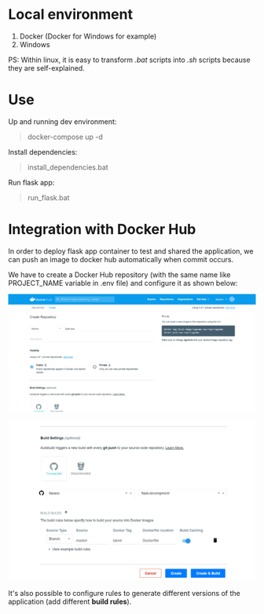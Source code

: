 # Local environment

1. Docker (Docker for Windows for example)
2. Windows

PS: Within linux, it is easy to transform *.bat* scripts into *.sh* scripts because they are self-explained.

# Use

Up and running dev environment:
>docker-compose up -d 

Install dependencies:
>install_dependencies.bat

Run flask app:
>run_flask.bat

# Integration with Docker Hub

In order to deploy flask app container to test and shared the application, we can push an image to docker hub automatically when commit occurs.

We have to create a Docker Hub repository (with the same name like PROJECT_NAME variable in .env file) and configure it as shown below:

![Docker Hub Configuration](/assets/dockerhub1.png)

![Docker Hub Configuration](/assets/dockerhub2.png)

It's also possible to configure rules to generate different versions of the application (add different **build rules**).